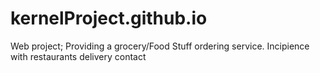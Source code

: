 # kernelProject.github.io
Web project; Providing a grocery/Food Stuff ordering service. Incipience with restaurants delivery contact 
